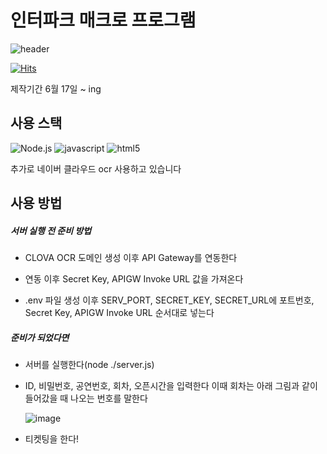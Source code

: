 <h1>인터파크 매크로 프로그램</h1>

![header](https://capsule-render.vercel.app/api?type=waving&color=auto&height=300&section=header&text=auto%20ticketing&fontSize=90)

[![Hits](https://hits.seeyoufarm.com/api/count/incr/badge.svg?url=https%3A%2F%2Fgithub.com%2Fchoiseoryun&count_bg=%238EE8ED&title_bg=%23BAB6B6&icon=&icon_color=%23E7E7E7&title=hits&edge_flat=false)](https://hits.seeyoufarm.com)

제작기간 6월 17일 ~ ing
<h2>사용 스택</h2>

![Node.js](https://img.shields.io/badge/Node.js-5FA04E.svg?&style=for-the-badge&logo=Node.js&logoColor=white)
![javascript](https://img.shields.io/badge/javascript-F7DF1E.svg?&style=for-the-badge&logo=javascript&logoColor=white)
![html5](https://img.shields.io/badge/html5-E34F26.svg?&style=for-the-badge&logo=html5&logoColor=white)

추가로 네이버 클라우드 ocr 사용하고 있습니다

<h2>사용 방법</h2>
<h5>서버 실행 전 준비 방법</h5>

- CLOVA OCR 도메인 생성 이후 API Gateway를 연동한다
  
- 연동 이후 Secret Key, APIGW Invoke URL 값을 가져온다
  
- .env 파일 생성 이후 SERV_PORT, SECRET_KEY, SECRET_URL에 포트번호, Secret Key, APIGW Invoke URL 순서대로 넣는다

<h5>준비가 되었다면</h5>

- 서버를 실행한다(node ./server.js)

- ID, 비밀번호, 공연번호, 회차, 오픈시간을 입력한다
  이때 회차는 아래 그림과 같이 들어갔을 때 나오는 번호를 말한다

  ![image](https://github.com/choiseoryun/autoTicketing/assets/143160067/29140c5c-8e8c-4e93-b888-85aa82aadff5)

- 티켓팅을 한다!
